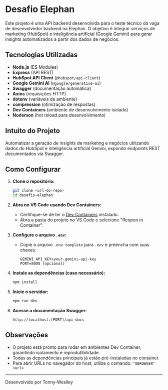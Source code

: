 # Desafio Elephan

Este projeto é uma API backend desenvolvida para o teste técnico da vaga de desenvolvedor backend na Elephan. O objetivo é integrar serviços de marketing (HubSpot) e inteligência artificial (Google Gemini) para gerar insights automatizados a partir dos dados de negócios.

## Tecnologias Utilizadas

- **Node.js** (ES Modules)
- **Express** (API REST)
- **HubSpot API Client** (`@hubspot/api-client`)
- **Google Gemini AI** (`@google/generative-ai`)
- **Swagger** (documentação automática)
- **Axios** (requisições HTTP)
- **dotenv** (variáveis de ambiente)
- **compression** (otimização de respostas)
- **Dev Containers** (ambiente de desenvolvimento isolado)
- **Nodemon** (hot reload para desenvolvimento)

## Intuito do Projeto

Automatizar a geração de insights de marketing e negócios utilizando dados do HubSpot e inteligência artificial Gemini, expondo endpoints REST documentados via Swagger.

## Como Configurar

1. **Clone o repositório:**
   ```bash
   git clone <url-do-repo>
   cd desafio-elephan
   ```

2. **Abra no VS Code usando Dev Containers:**
   - Certifique-se de ter o [Dev Containers](https://marketplace.visualstudio.com/items?itemName=ms-vscode-remote.remote-containers) instalado.
   - Abra a pasta do projeto no VS Code e selecione "Reopen in Container".

3. **Configure o arquivo `.env`:**
   - Copie o arquivo `.env-template` para `.env` e preencha com suas chaves:
     ```
     GEMINI_API_KEY=your-gemini-api-key
     PORT=8000 (opcional)
     ```

4. **Instale as dependências (caso necessário):**
   ```bash
   npm install
   ```

5. **Inicie o servidor:**
   ```bash
   npm run dev
   ```

6. **Acesse a documentação Swagger:**
   ```
   http://localhost:[PORT]/api-docs
   ```

## Observações

- O projeto está pronto para rodar em ambientes Dev Container, garantindo isolamento e reprodutibilidade.
- Todas as dependências principais já estão pré-instaladas no container.
- Para abrir URLs no navegador do host, utilize o comando:
  `"$BROWSER" <url>`

---

Desenvolvido por Tonny-Weslley
